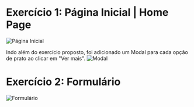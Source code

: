 # Exercício 1: Página Inicial | Home Page

![Página Inicial](https://imgur.com/kYPj9Gc.png)

Indo além do exercício proposto, foi adicionado um Modal para cada opção de prato ao clicar em "Ver mais".
![Modal](https://imgur.com/1xONAK1.png)

# Exercício 2: Formulário
![Formulário](https://imgur.com/ZeEL5fO.png)
